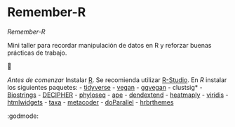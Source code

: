 Remember-R
================

*Remember-R*

Mini taller para recordar manipulación de datos en R y reforzar buenas
prácticas de trabajo.

:metal:

*Antes de comenzar* Instalar [R](https://www.r-project.org). Se
recomienda utilizar
[R-Studio](https://posit.co/download/rstudio-desktop/). En *R* instalar
los siguientes paquetes: -
[tidyverse](https://www.tidyverse.org/packages/) -
[vegan](https://github.com/vegandevs/vegan) -
[ggvegan](https://github.com/gavinsimpson/ggvegan) - clustsig\* -
[Biostrings](https://bioconductor.org/packages/release/bioc/html/Biostrings.html) -
[DECIPHER](http://www2.decipher.codes) -
[phyloseq](https://www.bioconductor.org/packages/release/bioc/html/phyloseq.html) -
[ape](http://ape-package.ird.fr) -
[dendextend](https://cran.r-project.org/web/packages/dendextend/vignettes/dendextend.html) -
[heatmaply](https://cran.r-project.org/web/packages/heatmaply/vignettes/heatmaply.html) -
[viridis](https://cran.r-project.org/web/packages/viridis/vignettes/intro-to-viridis.html) -
[htmlwidgets](https://github.com/ramnathv/htmlwidgets) -
[taxa](https://github.com/ropensci/taxa) -
[metacoder](https://grunwaldlab.github.io/metacoder_documentation/) -
[doParallel](https://github.com/RevolutionAnalytics/doparallel) -
[hrbrthemes](https://github.com/hrbrmstr/hrbrthemes)

:godmode:
